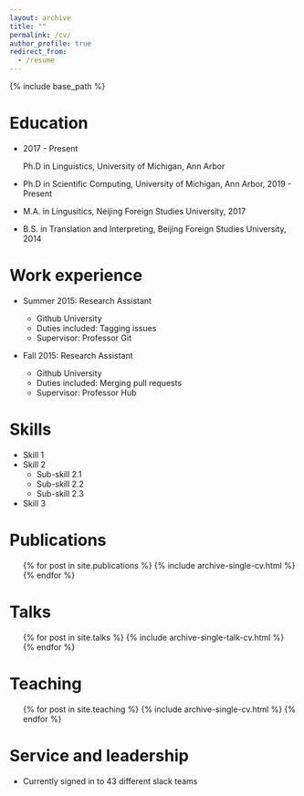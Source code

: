 ```yaml
---
layout: archive
title: ""
permalink: /cv/
author_profile: true
redirect_from:
  - /resume
---
```


{% include base_path %}

Education
======
* 2017 - Present

    Ph.D in Linguistics, University of Michigan, Ann Arbor

* Ph.D in Scientific Computing, University of Michigan, Ann Arbor, 2019 - Present
* M.A. in Lingusitics, Neijing Foreign Studies University, 2017
* B.S. in Translation and Interpreting, Beijing Foreign Studies University, 2014

Work experience
======
* Summer 2015: Research Assistant
  * Github University
  * Duties included: Tagging issues
  * Supervisor: Professor Git

* Fall 2015: Research Assistant
  * Github University
  * Duties included: Merging pull requests
  * Supervisor: Professor Hub
  
Skills
======
* Skill 1
* Skill 2
  * Sub-skill 2.1
  * Sub-skill 2.2
  * Sub-skill 2.3
* Skill 3

Publications
======
  <ul>{% for post in site.publications %}
    {% include archive-single-cv.html %}
  {% endfor %}</ul>
  
Talks
======
  <ul>{% for post in site.talks %}
    {% include archive-single-talk-cv.html %}
  {% endfor %}</ul>
  
Teaching
======
  <ul>{% for post in site.teaching %}
    {% include archive-single-cv.html %}
  {% endfor %}</ul>
  
Service and leadership
======
* Currently signed in to 43 different slack teams
